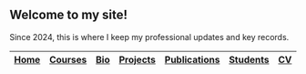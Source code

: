 ## Welcome to my  site!
Since 2024, this is where I keep my professional updates and key records.

| [Home](https://etuyishimire.github.io/)|[Courses](https://etuyishimire.github.io/Courses)|[Bio](https://etuyishimire.github.io/Bio)|[Projects](https://etuyishimire.github.io/Projects)|[Publications](https://etuyishimire.github.io/Publications/)|[Students](https://etuyishimire.github.io/Students)|[CV](https://etuyishimire.github.io/CV/)|[Activities](https://etuyishimire.github.io/Activities)|
 | --- | --- |---|---|---|---|---|---|

